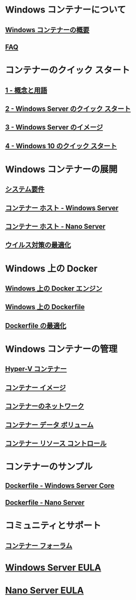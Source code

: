 # Windows コンテナーについて
## [Windows コンテナーの概要](about/about_overview.md)
## [FAQ](about/faq.md)

# コンテナーのクイック スタート
## [1 - 概念と用語](quick_start/quick_start.md)
## [2 - Windows Server のクイック スタート](quick_start/quick_start_windows_server.md)
## [3 - Windows Server のイメージ](quick_start/quick_start_images.md)
## [4 - Windows 10 のクイック スタート](quick_start/quick_start_windows_10.md)

# Windows コンテナーの展開
## [システム要件](deployment/system_requirements.md)
## [コンテナー ホスト - Windows Server](deployment/deployment.md)
## [コンテナー ホスト - Nano Server](deployment/deployment_nano.md)
## [ウイルス対策の最適化](https://msdn.microsoft.com/en-us/windows/hardware/drivers/ifs/anti-virus-optimization-for-windows-containers)

# Windows 上の Docker
## [Windows 上の Docker エンジン](docker/configure_docker_daemon.md)
## [Windows 上の Dockerfile](docker/manage_windows_dockerfile.md)
## [Dockerfile の最適化](docker/optimize_windows_dockerfile.md)

# Windows コンテナーの管理
## [Hyper-V コンテナー](management/hyperv_container.md)
## [コンテナー イメージ](management/manage_images.md)
## [コンテナーのネットワーク](management/container_networking.md)
## [コンテナー データ ボリューム](management/manage_data.md)
## [コンテナー リソース コントロール](management/manage_resources.md)

# コンテナーのサンプル
## [Dockerfile - Windows Server Core](https://github.com/Microsoft/Virtualization-Documentation/tree/master/windows-container-samples/windowsservercore)
## [Dockerfile - Nano Server](https://github.com/Microsoft/Virtualization-Documentation/tree/master/windows-container-samples/nanoserver)

# コミュニティとサポート
## [コンテナー フォーラム](https://social.msdn.microsoft.com/Forums/en-US/home?forum=windowscontainers)

# [Windows Server EULA](EULA.md)
# [Nano Server EULA](Nano_EULA.md)



<!--HONumber=Aug16_HO4-->



